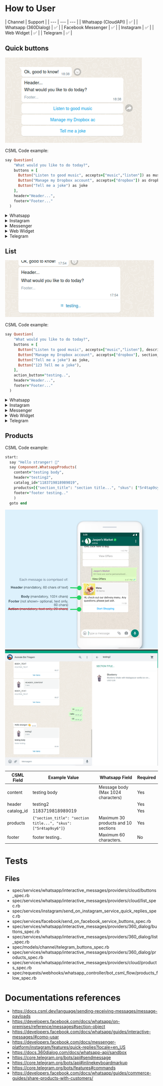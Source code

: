 

# How to User


| Channel | Support |
| --- | --- | --- |
| Whatsapp (CloudAPI)  | ✅ |
| Whatsapp (360Dialog) | ✅ |
| Facebook Messenger | ✅ |
| Instagram | ✅ |
| Web Widget | ✅ |
| Telegram | ✅ |


## Quick buttons

<img src="/.github/docs/csml/2023-05-01_18-38.png"/>

CSML Code example:
```ruby
say Question(
    "What would you like to do today?",
    buttons = [
      Button("Listen to good music", accepts=["music","listen"]) as music,
      Button("Manage my Dropbox account", accepts=["dropbox"]) as dropbox,
      Button("Tell me a joke") as joke
    ],
    header="Header...",
    footer="Footer..."
  )
```


<details>
  <summary>Whatsapp</summary><blockquote>
  

  Quetion up to 3 options

<img src="/.github/docs/csml/2023-05-01_18-38.png"/>


| CSML Field | Example Value | Whatsapp Field |
| --- | --- | --- |
| Question  | What would you like to do today? | Message body (Max 1024 characters) |
| Button | Listen to good music | List option (Max 20 characters) |
| header | Header... | Message header  (Max 60 characters ) |
| footer | Footer... | Message footer  (Max 60 characters ) |


#### Messages with attachment

*Image replace header*

<img src="/.github/docs/csml/2023-05-03_22-44.png"/>

CSML Code example:
```ruby
say Question(
    "What would you like to do today?",
    buttons = [
      Button("Listen to good music", accepts=["music","listen"]) as music,
      Button("Manage my Dropbox account", accepts=["dropbox"]) as dropbox,
      Button("Tell me a joke") as joke
    ],
    image="https://i.ibb.co/5RXy9fG/My-project-1.jpg",
    footer="Footer..."
  )
```

*Video replace header*

<img src="/.github/docs/csml/2023-05-03_22-48.png"/>

CSML Code example:
```ruby
say Question(
    "What would you like to do today?",
    buttons = [
      Button("Listen to good music", accepts=["music","listen"]) as music,
      Button("Manage my Dropbox account", accepts=["dropbox"]) as dropbox,
      Button("Tell me a joke") as joke
    ],
    video="https://media.giphy.com/media/3oKIPsx2VAYAgEHC12/giphy.mp4",
    footer="Footer..."
  )
```

*Document replace header*

<img src="/.github/docs/csml/2023-05-03_22-49.png"/>

CSML Code example:
```ruby
say Question(
    "What would you like to do today?",
    buttons = [
      Button("Listen to good music", accepts=["music","listen"]) as music,
      Button("Manage my Dropbox account", accepts=["dropbox"]) as dropbox,
      Button("Tell me a joke") as joke
    ],
    document="https://nyphil.org/~/media/pdfs/program-notes/1819/Brahms-Symphony-No-4.pdf",
    document_name="teste.pdf",
    footer="Footer..."
  )
```

Files limitations:
https://developers.facebook.com/docs/whatsapp/cloud-api/reference/media#supported-media-types
<img src="/.github/docs/csml/2023-05-03_22-18.png"/>


</blockquote></details>


<details><summary>Instagram</summary><blockquote><p>

<img src="/.github/docs/csml/instagram_quick_buttons.png"/>


Quetion up to 13 options

`This feature is currently available on instagram app`

| CSML Field | Example Value | Instagram Field |
| --- | --- | --- |
| Question  | What would you like to do today? | Message body (Max 1000 characters) |
| Button | Listen to good music | List option (Max 20 characters) |
| header | Header... | Not compatible |
| footer | Footer.. | Not compatible |

</p></blockquote></details>


<details><summary>Messenger</summary><blockquote><p>

<img width="250" src="/.github/docs/csml/2023-05-06_13-26.png"/>

- Quetion up to 13 options


| CSML Field | Example Value | Messenger Field |
| --- | --- | --- |
| Question  | What would you like to do today? | Message body (Max 2000 characters) |
| Button | Listen to good music | List option (Max 20 characters) |
| header | Header... | Not compatible |
| footer | Footer.. | Not compatible |
| image |  | Not compatible  |
| video |  | Not compatible  |
| document | | Not compatible  |

</p></blockquote></details>

<details><summary>Web Widget</summary><blockquote><p>

<img width="250" src="/.github/docs/csml/2023-05-30_08-42.png"/>

Image:
<img width="250" src="/.github/docs/csml/2023-05-30_18-10.png"/>

Video:
<img width="250" src="/.github/docs/csml/2023-05-30_18-07.png"/>

Document:
<img width="250" src="/.github/docs/csml/2023-05-30_18-11.png"/>


| CSML Field | Example Value | Messenger Field |
| --- | --- | --- |
| Question  | What would you like to do today? | Message body (Max 15000 characters) |
| Button | Listen to good music | List option |
| header | Header... | Not compatible |
| footer | Footer.. | Not compatible |
| footer | Footer.. | Not compatible |
| image |  | https://i.ibb.co/5RXy9fG/My-project-1.jpg  |
| video |  | https://media.giphy.com/media/3oKIPsx2VAYAgEHC12/giphy.mp4 |
| document | | https://nyphil.org/~/media/pdfs/program-notes/1819/Brahms-Symphony-No-4.pdf |

</p></blockquote></details>

<details><summary>Telegram</summary><blockquote><p>

<img width="250" src="/.github/docs/csml/2023-05-24_07-54.png"/>


| CSML Field | Example Value | Messenger Field |
| --- | --- | --- |
| Question  | What would you like to do today? | Message body (1-4096 characters) |
| Button | Listen to good music | List option  |
| header | Header... | Not compatible |
| footer | Footer.. | Not compatible |
| image | https://i.ibb.co/5RXy9fG/My-project-1.jpg | Compatible  |
| video | https://media.giphy.com/media/3oKIPsx2VAYAgEHC12/giphy.mp4  | Compatible |
| document | https://nyphil.org/~/media/pdfs/program-notes/1819/Brahms-Symphony-No-4.pdf | Compatible |

</p></blockquote></details>

## List

<img src="/.github/docs/csml/2023-05-01_18-35.png"/>

CSML Code example:
```ruby
say Question(
    "What would you like to do today?",
    buttons = [
      Button("Listen to good music", accepts=["music","listen"], description="Description 1", section_title="Section 1") as music,
      Button("Manage my Dropbox account", accepts=["dropbox"], section_title="Section 1") as dropbox,
      Button("Tell me a joke") as joke,
      Button("123 Tell me a joke"),
    ],
    action_button="testing..",
    header="Header...",
    footer="Footer..."
  )
```

<details><summary>Whatsapp</summary><blockquote><p>

Questions with 4 or more options automatically use List


#### Fields


<img src="/.github/docs/csml/2023-05-01_18-15.png"/>


| CSML Field | Example Value | Whatsapp Field |
| --- | --- | --- |
| Question  | What would you like to do today? | Message body (Max 1024 characters) |
| Button | Listen to good music | List option (Max 24 characters) |
| Button -> description | Description 1 | Field description (Max 72 characters) |
| Button -> section_title | Section 1 | Section title (Max 24 characters, Max 10 sections) |
| action_button | testing.. | Button open list (Max 20 characters ) |
| header | Header... | Message header  (Max 60 characters ) |
| footer | Footer... | Message footer  (Max 60 characters ) |


</p></blockquote></details>

<details><summary>Instagram</summary><blockquote><p>
Not compatible
</p></blockquote></details>

<details><summary>Messenger</summary><blockquote>
Not compatible
</blockquote></details>

<details><summary>Web Widget</summary><blockquote>
Not compatible
</blockquote></details>

<details><summary>Telegram</summary><blockquote>
Not compatible
</blockquote></details>


## Products

CSML Code example:
```ruby
start:
  say "Hello stranger! 👋"
  say Component.WhatsappProducts(
    content="testing body",
    header="testing2",
    catalog_id="1183719818989019",
    products=[{"section_title": "section title...", "skus": ["5r4tap9sy6"]}],
    footer="footer testing.."
    )
  goto end

```

<img src="/.github/docs/csml/2023-06-27_00-32.png"/>
<img src="/.github/docs/csml/2023-06-27_00-53.png"/>

| CSML Field | Example Value | Whatsapp Field | Required |
| --- | --- | --- | --- |
| content  | testing body | Message body (Max 1024 characters) | Yes |
| header | testing2|  | Yes
| catalog_id | 1183719818989019|  | Yes
| products | `{"section_title": "section title...", "skus": ["5r4tap9sy6"]}` | Maximum 30 products and 10 sections  | Yes |
| footer | footer testing..| Maximum 60 characters. | No |

# Tests

## Files
- spec/services/whatsapp/interactive_messages/providers/cloud/buttons_spec.rb
- spec/services/whatsapp/interactive_messages/providers/cloud/list_spec.rb
- spec/services/instagram/send_on_instagram_service_quick_replies_spec.rb
- spec/services/facebook/send_on_facebook_service_buttons_spec.rb
- spec/services/whatsapp/interactive_messages/providers/360_dialog/buttons_spec.rb
- spec/services/whatsapp/interactive_messages/providers/360_dialog/list_spec.rb
- spec/models/channel/telegram_buttons_spec.rb
- spec/services/whatsapp/interactive_messages/providers/360_dialog/products_spec.rb
- spec/services/whatsapp/interactive_messages/providers/cloud/products_spec.rb
- spec/requests/webhooks/whatsapp_controller/bot_csml_flow/products_flow_spec.rb

# Documentations references
- https://docs.csml.dev/language/sending-receiving-messages/message-payloads
- https://developers.facebook.com/docs/whatsapp/on-premises/reference/messages#section-object
- https://developers.facebook.com/docs/whatsapp/guides/interactive-messages/#como-usar
- https://developers.facebook.com/docs/messenger-platform/instagram/features/quick-replies?locale=en_US
- https://docs.360dialog.com/docs/whatsapp-api/sandbox
- https://core.telegram.org/bots/api#sendmessage
- https://core.telegram.org/bots/api#inlinekeyboardmarkup
- https://core.telegram.org/bots/features#commands
- https://developers.facebook.com/docs/whatsapp/guides/commerce-guides/share-products-with-customers/